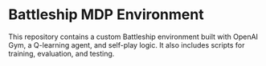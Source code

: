 # Battleship MDP Environment

This repository contains a custom Battleship environment built with OpenAI Gym, a Q-learning agent, and self-play logic. It also includes scripts for training, evaluation, and testing.
